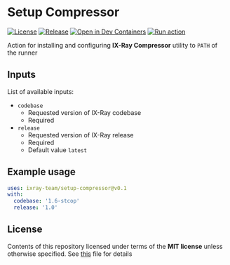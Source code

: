 # Setup Compressor

[![License](https://img.shields.io/badge/License-MIT-green)](./LICENSE)
[![Release](https://img.shields.io/github/v/release/ixray-team/setup-compressor?include_prereleases&label=Release)](https://github.com/ixray-team/setup-compressor/releases/tag/v0.1)
[![Open in Dev Containers](https://img.shields.io/static/v1?label=Dev%20Containers&message=Open&color=blue&logo=visualstudiocode)](https://vscode.dev/redirect?url=vscode://ms-vscode-remote.remote-containers/cloneInVolume?url=https://github.com/ixray-team/setup-compressor)
[![Run action](https://github.com/ixray-team/setup-compressor/actions/workflows/run-action.yml/badge.svg)](https://github.com/ixray-team/setup-compressor/actions/workflows/run-action.yml)

Action for installing and configuring __IX-Ray Compressor__ utility to `PATH` of the runner

## Inputs

List of available inputs:

- `codebase`
  - Requested version of IX-Ray codebase
  - Required
- `release`
  - Requested version of IX-Ray release
  - Required
  - Default value `latest`

## Example usage

```yaml
uses: ixray-team/setup-compressor@v0.1
with:
  codebase: '1.6-stcop'
  release: '1.0'
```

## License

Contents of this repository licensed under terms of the __MIT license__ unless otherwise specified. See [this](./LICENSE) file for details
